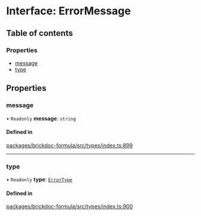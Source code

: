 # Interface: ErrorMessage

## Table of contents

### Properties

- [message](ErrorMessage.md#message)
- [type](ErrorMessage.md#type)

## Properties

### <a id="message" name="message"></a> message

• `Readonly` **message**: `string`

#### Defined in

[packages/brickdoc-formula/src/types/index.ts:899](https://github.com/mashcard/mashcard/blob/main/packages/brickdoc-formula/src/types/index.ts#L899)

---

### <a id="type" name="type"></a> type

• `Readonly` **type**: [`ErrorType`](../README.md#errortype)

#### Defined in

[packages/brickdoc-formula/src/types/index.ts:900](https://github.com/mashcard/mashcard/blob/main/packages/brickdoc-formula/src/types/index.ts#L900)

